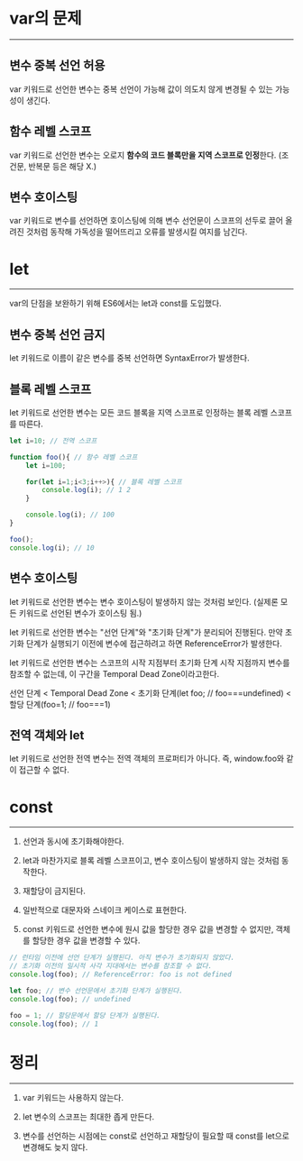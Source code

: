 # var의 문제

---

## 변수 중복 선언 허용

var 키워드로 선언한 변수는 중복 선언이 가능해 값이 의도치 않게 변경될 수 있는 가능성이 생긴다.

## 함수 레벨 스코프

var 키워드로 선언한 변수는 오로지 **함수의 코드 블록만을 지역 스코프로 인정**한다. (조건문, 반복문 등은 해당 X.)

## 변수 호이스팅

var 키워드로 변수를 선언하면 호이스팅에 의해 변수 선언문이 스코프의 선두로 끌어 올려진 것처럼 동작해 가독성을 떨어뜨리고 오류를 발생시킬 여지를 남긴다.

# let

---

var의 단점을 보완하기 위해 ES6에서는 let과 const를 도입했다.

## 변수 중복 선언 금지

let 키워드로 이름이 같은 변수를 중복 선언하면 SyntaxError가 발생한다.

## 블록 레벨 스코프

let 키워드로 선언한 변수는 모든 코드 블록을 지역 스코프로 인정하는 블록 레벨 스코프를 따른다.

```javascript
let i=10; // 전역 스코프

function foo(){ // 함수 레벨 스코프
    let i=100;

    for(let i=1;i<3;i++>){ // 블록 레벨 스코프
        console.log(i); // 1 2
    }

    console.log(i); // 100
}

foo();
console.log(i); // 10
```

## 변수 호이스팅

let 키워드로 선언한 변수는 변수 호이스팅이 발생하지 않는 것처럼 보인다. (실제론 모든 키워드로 선언된 변수가 호이스팅 됨.)

let 키워드로 선언한 변수는 "선언 단계"와 "초기화 단계"가 분리되어 진행된다. 만약 초기화 단계가 실행되기 이전에 변수에 접근하려고 하면 ReferenceError가 발생한다.

let 키워드로 선언한 변수는 스코프의 시작 지점부터 초기화 단계 시작 지점까지 변수를 참조할 수 없는데, 이 구간을 Temporal Dead Zone이라고한다.

선언 단계 < Temporal Dead Zone < 초기화 단계(let foo; // foo===undefined) < 할당 단계(foo=1; // foo===1)

## 전역 객체와 let

let 키워드로 선언한 전역 변수는 전역 객체의 프로퍼티가 아니다. 즉, window.foo와 같이 접근할 수 없다.

# const

---

1. 선언과 동시에 초기화해야한다.

2. let과 마찬가지로 블록 레벨 스코프이고, 변수 호이스팅이 발생하지 않는 것처럼 동작한다.

3. 재할당이 금지된다.

4. 일반적으로 대문자와 스네이크 케이스로 표현한다.

5. const 키워드로 선언한 변수에 원시 값을 할당한 경우 값을 변경할 수 없지만, 객체를 할당한 경우 값을 변경할 수 있다. 

```javascript
// 런타임 이전에 선언 단계가 실행된다. 아직 변수가 초기화되지 않았다.
// 초기화 이전의 일시적 사각 지대에서는 변수를 참조할 수 없다.
console.log(foo); // ReferenceError: foo is not defined

let foo; // 변수 선언문에서 초기화 단계가 실행된다.
console.log(foo); // undefined

foo = 1; // 할당문에서 할당 단계가 실행된다.
console.log(foo); // 1
```

# 정리

---

1. var 키워드는 사용하지 않는다.

2. let 변수의 스코프는 최대한 좁게 만든다.

3. 변수를 선언하는 시점에는 const로 선언하고 재할당이 필요할 때 const를 let으로 변경해도 늦지 않다.